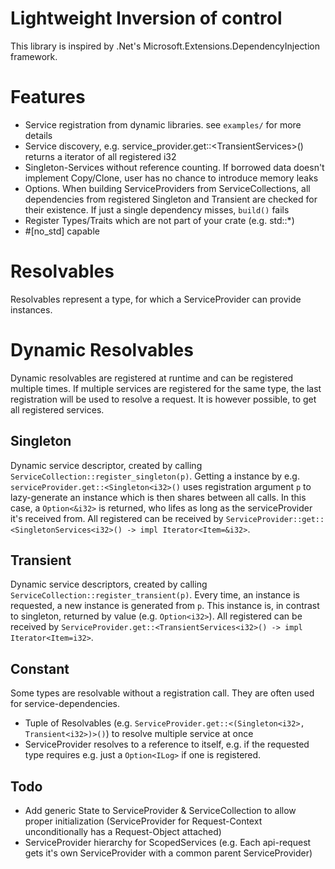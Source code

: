 # Lightweight Inversion of control
This library is inspired by .Net's Microsoft.Extensions.DependencyInjection framework.

# Features
- Service registration from dynamic libraries. see `examples/` for more details
- Service discovery, e.g. service_provider.get::<TransientServices<i32>>() returns a iterator of all registered i32
- Singleton-Services without reference counting. If borrowed data doesn't implement Copy/Clone, user has no chance to introduce memory leaks
- Options. When building ServiceProviders from ServiceCollections, all dependencies from registered Singleton<T> and Transient<T> are checked for their existence. If just a single dependency misses, `build()` fails
- Register Types/Traits which are not part of your crate (e.g. std::*) 
- #[no_std] capable

# Resolvables
Resolvables represent a type, for which a ServiceProvider can provide instances. 

# Dynamic Resolvables
Dynamic resolvables are registered at runtime and can be registered multiple times. If multiple services are registered for the same type, the last registration will be used to resolve a request. It is however possible, to get all registered services.

## Singleton
Dynamic service descriptor, created by calling `ServiceCollection::register_singleton(p)`. Getting a instance by e.g. `serviceProvider.get::<Singleton<i32>()` uses registration argument `p` to lazy-generate an instance which is then shares between all calls. In this case, a `Option<&i32>` is returned, who lifes as long as the serviceProvider it's received from. All registered can be received by `ServiceProvider::get::<SingletonServices<i32>() -> impl Iterator<Item=&i32>`.

## Transient
Dynamic service descriptors, created by calling `ServiceCollection::register_transient(p)`. Every time, an instance is requested,
a new instance is generated from `p`. This instance is, in contrast to singleton, returned by value (e.g. `Option<i32>`). All registered can be received by `ServiceProvider.get::<TransientServices<i32>() -> impl Iterator<Item=i32>`.

## Constant
Some types are resolvable without a registration call. They are often used for service-dependencies.

 - Tuple of Resolvables (e.g. `ServiceProvider.get::<(Singleton<i32>, Transient<i32>)>()`) to resolve multiple service at once
 - ServiceProvider resolves to a reference to itself, e.g. if the requested type requires e.g. just a `Option<ILog>` if one is registered.

## Todo
- Add generic State to ServiceProvider & ServiceCollection to allow proper initialization (ServiceProvider for Request-Context unconditionally has a Request-Object attached)
- ServiceProvider hierarchy for ScopedServices (e.g. Each api-request gets it's own ServiceProvider with a common parent ServiceProvider)